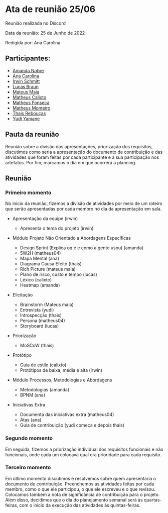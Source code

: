 # Ata de reunião 25/06

Reunião realizada no Discord

Data da reunião: 25 de Junho de 2022

Redigida por: Ana Carolina

## Participantes:
- [Amanda Nobre](https://github.com/AmandaNbr)
- [Ana Carolina](https://github.com/AnaCarolinaRodriguesLeite)
- [Irwin Schmitt](https://github.com/irwinschmitt)
- [Lucas Braun](https://github.com/lbvx)
- [Mateus Maia](https://github.com/mateusmaiamaia)
- [Matheus Calixto](https://github.com/matheuscvp)
- [Matheus Fonseca](https://github.com/gatotabaco) 
- [Matheus Monteiro](https://github.com/matheusyanmonteiro)
- [Thaís Rebouças](https://github.com/thais-ra)
- [Yudi Yamane](https://github.com/yudi-azvd)

## Pauta da reunião

Reunião sobre a divisão das apresentações, priorização dos requisitos, discutimos como seria a apresentação do documento de contribuição e das atividades que foram feitas por cada participante e a sua participação nos artefatos. Por fim, marcamos o dia em que ocorrerá a planning.


## Reunião

### Primeiro momento
No início da reunião, fizemos a divisão de atividades por meio de um roteiro que serão apresentadas por cada membro no dia da apresentação em sala.

- Apresentação da equipe (irwin)
	- Apresenta o tema do projeto (irwin)


- Módulo Projeto Não Orientado a Abordagens Específicas
	- Design Sprint (Explica oq é e como a gente usou) (amanda)
	- 5W2H (matheus04)
	- Mapa Mental (ana)
	- Diagrama Causa Efeito (thais)
	- Rich Picture (mateus maia)
	- Plano de risco, custo e tempo (lucas)
	- Léxico (calixto)
	- Heatmap (amanda)

- Elicitação
	- Brainstorm (Mateus maia)
	- Entrevista (yudi)
	- Introspecção (thais)
	- Persona (matheus04)
	- Storyboard (lucas)	

- Priorização
	- MoSCoW (thais)

- Protótipo
	- Guia de estilo (calixto)
	- Protótipos de baixa, média e alta (irwin)
	
- Módulo Processos, Metodologias e Abordagens
	- Metodologias (amanda)
	- BPNM (ana)

- Iniciativas Extra
	- Documenta das iniciativas extra (matheus04)
	- Atas (ana)
	- Guia de contribuição (yudi começa e depois thais)


### Segundo momento
Em seguida, fizemos a priorização individual dos requisitos funcionais e não funcionais, onde cada um colocava qual era prioridade para cada requisito.

### Terceiro momento
Em último momento discutimos e resolvemos sobre quem apresentaria o documento de contribuição. Preenchemos as atividades feitas por cada membro, como o que ele participou, o que ele escreveu e o que revisou. Colocamos também a nota de significância de contribuição para o projeto. Além disso, decidimos que o dia do planejamento semanal será às quartas-feiras, com o início da execução das atividades às quintas-feiras.
